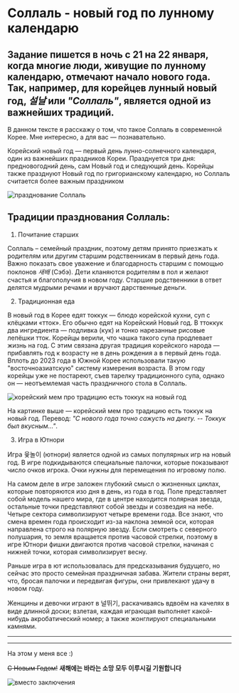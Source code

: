 # Соллаль - новый год по лунному календарю
## Задание пишется в ночь с 21 на 22 января, когда многие люди, живущие по лунному календарю, отмечают начало нового года. Так, например, для корейцев лунный новый год, *설날* или *"Соллаль"*, является одной из важнейших традиций.

В данном тексте я расскажу о том, что такое Соллаль в современной Корее. Мне интересно, а для вас — познавательно. 

Корейский новый год — первый день лунно-солнечного календаря, один из важнейших праздников Кореи. Празднуется три дня: предновогодний день, сам Новый год и следующий день. Корейцы также празднуют Новый год по григорианскому календарю, но Соллаль считается более важным праздником

![празднование Соллаль](https://2022-god.com/wp-content/uploads/2021/08/korejskij-novyj-2022-god-tradicii-1536x1085.jpg)

## Традиции празднования Соллаль:


1. Почитание старших

Соллаль – семейный праздник, поэтому детям принято приезжать к родителям или другим старшим родственникам в первый день года. Важно показать свое уважение и благодарность старшим с помощью поклонов *새배* (Сэбэ). Дети кланяются родителям в пол и желают счастья и благополучия в новом году. Старшие родственники в ответ делятся мудрыми речами и вручают дарственные деньги. 

2. Традиционная еда

В новый год в Корее едят  токкук — блюдо корейской кухни, суп с клёцками «тток». Его обычно едят на Корейский Новый год. В ттоккук два ингредиента — подливка (кук) и тонко нарезанные рисовые лепёшки тток. Корейцы верили, что чашка такого супа продлевает жизнь на год. С этим связана другая традиция корейского народа — прибавлять год к возрасту не в день рождения а в первый день года. Вплоть до 2023 года в Южной Корее использовали такую "восточноазиатскую" систему измерения возраста. В этом году корейцы уже не постареют, съев тарелку традиционного супа, однако он — неотъемлемая часть праздничного стола в Соллаль. 

![корейский мем про традицию есть токкук на новый год](https://sun9-39.userapi.com/impg/E4hkl0WSbjWXADSabQEvcdvLxBEhVmuDozJNwg/BWL2Ke3zbe8.jpg?size=750x555&quality=95&sign=f9e70fe6b870a70813ee3407b1c38f84&c_uniq_tag=DnyJYAN9xwHpyjFuvr04n5FDHSfztvVQpRFdekecWpg&type=album)

На картинке выше — корейский мем про традицию есть токкук на новый год. Перевод: *"С нового года точно сажусть на диету. -- Токкук был вкусным..."*.

3. Игра в Ютнори

Игра 윷놀이 (ютнори) является одной из самых популярных игр на новый год. В игре подкидываются специальные палочки, которые показывают число очков игрока. Очки нужны для перемещения по игровому полю.

На самом деле в игре заложен глубокий смысл о жизненных циклах, которые повторяются изо дня в день, из года в год. Поле представляет собой модель нашего мира, где в центре находится полярная звезда, остальные точки представляют собой звезды и созвездия на небе. Четыре сектора символизируют четыре времени года. Все знают, что смена времен года происходит из-за наклона земной оси, которая направлена строго на полярную звезду. Если смотреть с северного полушария, то земля вращается против часовой стрелки, поэтому в игре Ютнори фишки двигаются против часовой стрелки, начиная с нижней точки, которая символизирует весну. 

Раньше игра в ют использовалась для предсказывания будущего, но сейчас это просто семейная праздничная забава. Жители страны верят, что, бросая палочки и передвигая фигуры, они привлекают удачу в новом году.

 Женщины и девочки играют в 널뛰기, раскачиваясь вдвоём на качелях в виде длинной доски; взлетая, каждая играющая выполняет какой-нибудь акробатический номер; а также жонглируют специальными камнями. 
***
***
На этом у меня все :)

~~С Новым Годом!~~
**새해에는 바라는 소망 모두 이루시길 기원합니다**

![вместо заключения](https://anonofholland.files.wordpress.com/2014/12/newyear1.jpg)




